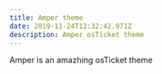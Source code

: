 ```yaml
---
title: Amper theme
date: 2019-11-24T12:32:42.971Z
description: Amper osTicket theme
---
```

Amper is an amazhing osTicket theme
